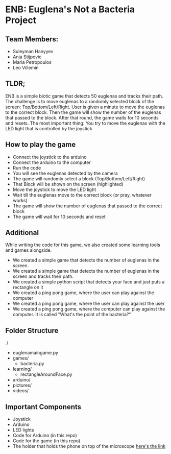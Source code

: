 # ENB: Euglena's Not a Bacteria Project

## Team Members:
- Suleyman Hanyyev
- Anja Stijpovic
- Maria Petropoulos
- Leo Villemin

## TLDR;
ENB is a simple biotic game that detects 50 euglenas and tracks their path. The challenge is to move euglenas to a randomly selected block of the screen:
Top/Bottom/Left/Right.
User is given a minute to move the euglenas to the correct block.
Then the game will show the number of the euglenas that passed to the block.
After that round, the game waits for 10 seconds and resets.
The most important thing: You try to move the euglenas with the LED light that is controlled by the joystick

## How to play the game
- Connect the joystick to the arduino
- Connect the arduino to the computer
- Run the code
- You will see the euglenas detected by the camera
- The game will randomly select a block (Top/Bottom/Left/Right)
- That Block will be shown on the screen (highlighted)
- Move the joystick to move the LED light
- Wait till the euglenas move to the correct block (or pray, whatever works)
- The game will show the number of euglenas that passed to the correct block
- The game will wait for 10 seconds and reset

## Additional
While writing the code for this game, we also created some learning tools and games alongside.
- We created a simple game that detects the number of euglenas in the screen.
- We created a simple game that detects the number of euglenas in the screen and tracks their path.
- We created a simple python script that detects your face and just puts a rectangle on it
- We created a ping pong game, where the user can play against the computer
- We created a ping pong game, where the user can play against the user
- We created a ping pong game, where the computer can play against the computer. It is called "What's the point of the bacteria?"

## Folder Structure
./
 - euglenamaingame.py
 - games/
    - bacteria.py
 - learning/
    - rectangleAroundFace.py
 - arduino/
 - pictures/
 - videos/

## Important Components
- Joystick
- Arduino
- LED lights
- Code for Arduino (in this repo)
- Code for the game (in this repo)
- The holder that holds the phone on top of the microscope [here's the link](https://www.thingiverse.com/thing:3384088)
